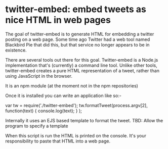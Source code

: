 # twitter-embed: embed tweets as nice HTML in web pages

The goal of twitter-embed is to generate HTML for embedding a twitter posting on a web page. Some time ago Twitter had a web tool named Blackbird Pie that did this, but that service no longer appears to be in existence.  

There are several tools out there for this goal.  Twitter-embed is a Node.js implementation that's (currently) a command line tool.  Unlike other tools, twitter-embed creates a pure HTML representation of a tweet, rather than using JavaScript in the browser.

It is an npm module (at the moment not in the npm repositories)

Once it is installed you can write an application like so:-

   var tw = require('./twitter-embed');
   tw.formatTweet(process.argv[2], function(text) { console.log(text); } );

Internally it uses an EJS based template to format the tweet.  TBD: Allow the program to specify a template

When this script is run the HTML is printed on the console.  It's your responsibility to paste that HTML into a web page.
